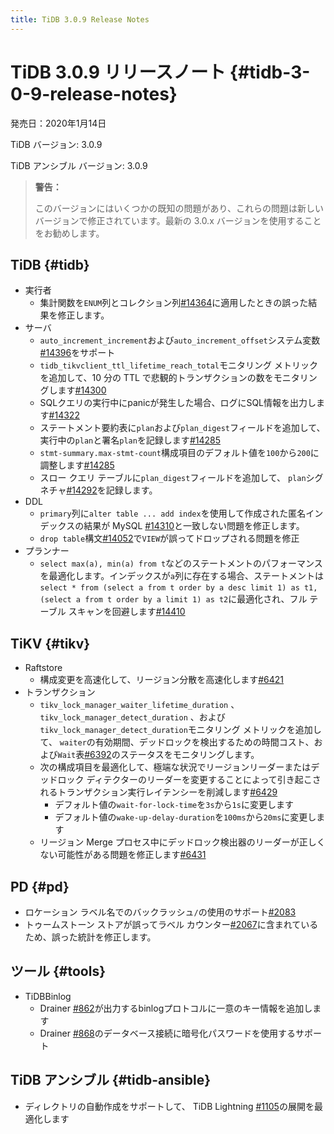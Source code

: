 ```yaml
---
title: TiDB 3.0.9 Release Notes
---
```


# TiDB 3.0.9 リリースノート {#tidb-3-0-9-release-notes}

発売日：2020年1月14日

TiDB バージョン: 3.0.9

TiDB アンシブル バージョン: 3.0.9

> **警告：**
>
> このバージョンにはいくつかの既知の問題があり、これらの問題は新しいバージョンで修正されています。最新の 3.0.x バージョンを使用することをお勧めします。

## TiDB {#tidb}

-   実行者
    -   集計関数を`ENUM`列とコレクション列[#14364](https://github.com/pingcap/tidb/pull/14364)に適用したときの誤った結果を修正します。
-   サーバ
    -   `auto_increment_increment`および`auto_increment_offset`システム変数[#14396](https://github.com/pingcap/tidb/pull/14396)をサポート
    -   `tidb_tikvclient_ttl_lifetime_reach_total`モニタリング メトリックを追加して、10 分の TTL で悲観的トランザクションの数をモニタリングします[#14300](https://github.com/pingcap/tidb/pull/14300)
    -   SQLクエリの実行中にpanicが発生した場合、ログにSQL情報を出力します[#14322](https://github.com/pingcap/tidb/pull/14322)
    -   ステートメント要約表に`plan`および`plan_digest`フィールドを追加して、実行中の`plan`と署名`plan`を記録します[#14285](https://github.com/pingcap/tidb/pull/14285)
    -   `stmt-summary.max-stmt-count`構成項目のデフォルト値を`100`から`200`に調整します[#14285](https://github.com/pingcap/tidb/pull/14285)
    -   スロー クエリ テーブルに`plan_digest`フィールドを追加して、 `plan`シグネチャ[#14292](https://github.com/pingcap/tidb/pull/14292)を記録します。
-   DDL
    -   `primary`列に`alter table ... add index`を使用して作成された匿名インデックスの結果が MySQL [#14310](https://github.com/pingcap/tidb/pull/14310)と一致しない問題を修正します。
    -   `drop table`構文[#14052](https://github.com/pingcap/tidb/pull/14052)で`VIEW`が誤ってドロップされる問題を修正
-   プランナー
    -   `select max(a), min(a) from t`などのステートメントのパフォーマンスを最適化します。インデックスが`a`列に存在する場合、ステートメントは`select * from (select a from t order by a desc limit 1) as t1, (select a from t order by a limit 1) as t2`に最適化され、フル テーブル スキャンを回避します[#14410](https://github.com/pingcap/tidb/pull/14410)

## TiKV {#tikv}

-   Raftstore
    -   構成変更を高速化して、リージョン分散を高速化します[#6421](https://github.com/tikv/tikv/pull/6421)
-   トランザクション
    -   `tikv_lock_manager_waiter_lifetime_duration` 、 `tikv_lock_manager_detect_duration` 、および`tikv_lock_manager_detect_duration`モニタリング メトリックを追加して、 `waiter`の有効期間、デッドロックを検出するための時間コスト、および`Wait`表[#6392](https://github.com/tikv/tikv/pull/6392)のステータスをモニタリングします。
    -   次の構成項目を最適化して、極端な状況でリージョンリーダーまたはデッドロック ディテクターのリーダーを変更することによって引き起こされるトランザクション実行レイテンシーを削減します[#6429](https://github.com/tikv/tikv/pull/6429)
        -   デフォルト値の`wait-for-lock-time`を`3s`から`1s`に変更します
        -   デフォルト値の`wake-up-delay-duration`を`100ms`から`20ms`に変更します
    -   リージョン Merge プロセス中にデッドロック検出器のリーダーが正しくない可能性がある問題を修正します[#6431](https://github.com/tikv/tikv/pull/6431)

## PD {#pd}

-   ロケーション ラベル名でのバックラッシュ`/`の使用のサポート[#2083](https://github.com/pingcap/pd/pull/2083)
-   トゥームストーン ストアが誤ってラベル カウンター[#2067](https://github.com/pingcap/pd/pull/2067)に含まれているため、誤った統計を修正します。

## ツール {#tools}

-   TiDBBinlog
    -   Drainer [#862](https://github.com/pingcap/tidb-binlog/pull/862)が出力するbinlogプロトコルに一意のキー情報を追加します
    -   Drainer [#868](https://github.com/pingcap/tidb-binlog/pull/868)のデータベース接続に暗号化パスワードを使用するサポート

## TiDB アンシブル {#tidb-ansible}

-   ディレクトリの自動作成をサポートして、 TiDB Lightning [#1105](https://github.com/pingcap/tidb-ansible/pull/1105)の展開を最適化します
